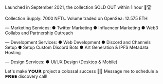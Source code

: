 Launched in September 2021, the collection SOLD OUT within 1 hour 🥳🏆

Collection Supply: 7000 NFTs.
Volume traded on OpenSea: 12.575 ETH

— Marketing Services:
● Twitter Marketing
● Influencer Marketing
● Web3 Collabs and Partnership Outreach

— Development Services:
● Web Development
● Discord and Channels Setup
● Setup Custom Discord Bots
● Art Generation & IPFS Metadata Hosting

— Design Services:
● UI/UX Design (Desktop & Mobile)

Let's make 𝗬𝗢𝗨𝗥 project a colossal success 🫵🏻
Message me to schedule a 𝗙𝗥𝗘𝗘 discovery call!
